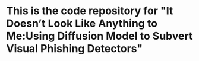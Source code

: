 # This is the code repository for "It Doesn’t Look Like Anything to Me:Using Diffusion Model to Subvert Visual Phishing Detectors"
